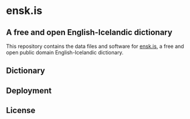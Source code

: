 # ensk.is

## A free and open English-Icelandic dictionary

This repository contains the data files and software for [ensk.is](https://ensk.is), a free and open public domain English-Icelandic dictionary.

## Dictionary

## Deployment


## License
